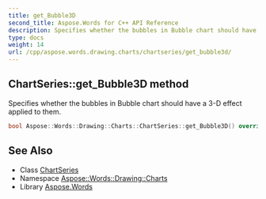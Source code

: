 ```yaml
---
title: get_Bubble3D
second_title: Aspose.Words for C++ API Reference
description: Specifies whether the bubbles in Bubble chart should have a 3-D effect applied to them.
type: docs
weight: 14
url: /cpp/aspose.words.drawing.charts/chartseries/get_bubble3d/
---
```

## ChartSeries::get_Bubble3D method


Specifies whether the bubbles in Bubble chart should have a 3-D effect applied to them.

```cpp
bool Aspose::Words::Drawing::Charts::ChartSeries::get_Bubble3D() override
```

## See Also

* Class [ChartSeries](../)
* Namespace [Aspose::Words::Drawing::Charts](../../)
* Library [Aspose.Words](../../../)
